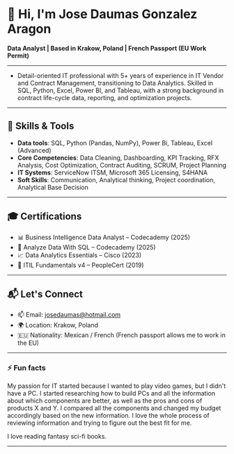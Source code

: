 # 👋 Hi, I'm Jose Daumas Gonzalez Aragon

**Data Analyst | Based in Krakow, Poland | French Passport (EU Work Permit)**

---
- Detail-oriented IT professional with 5+ years of experience in IT Vendor and Contract Management, transitioning
to Data Analytics. Skilled in SQL, Python, Excel, Power BI, and Tableau, with a strong background in contract
life-cycle data, reporting, and optimization projects. 
---

## 🔧 Skills & Tools

- **Data tools**: SQL, Python (Pandas, NumPy), Power Bi, Tableau, Excel (Advanced)
- **Core Competencies**: Data Cleaning, Dashboarding, KPI Tracking, RFX Analysis, Cost Optimization, Contract Auditing, SCRUM, Project Planning
- **IT Systems**: ServiceNow ITSM, Microsoft 365 Licensing, S4HANA
- **Soft Skills**: Communication, Analytical thinking, Project coordination, Analytical Base Decision

---

## 🎓 Certifications

- 📊 Business Intelligence Data Analyst – Codecademy (2025)  
- 🧮 Analyze Data With SQL – Codecademy (2025)  
- 📈 Data Analytics Essentials – Cisco (2023)  
- 📘 ITIL Fundamentals v4 – PeopleCert (2019)
---

## 📬 Let's Connect

- 📫 Email: [josedaumas@hotmail.com](mailto:josedaumas@hotmail.com)
- 🌍 Location: Krakow, Poland
- 🇪🇺 Nationality: Mexican / French (French passport allows me to work in the EU)

---

### ⚡ Fun facts

My passion for IT started because I wanted to play video games, but I didn't have a PC. I started researching how to build PCs and all the information about which components are better, as well as the pros and cons of products X and Y. I compared all the components and changed my budget accordingly based on the new information. I love the whole process of reviewing information and trying to figure out the best fit for me.

I love reading fantasy sci-fi books.

---
